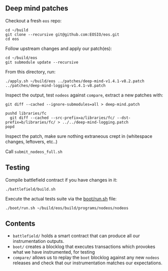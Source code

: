 Deep mind patches
-----------------

Checkout a fresh `eos` repo:
```
cd ~/build
git clone --recursive git@github.com:EOSIO/eos.git
cd eos
```

Follow upstream changes and apply our patch(es):
```
cd ~/build/eos
git submodule update --recursive
```

From this directory, run:
```
./apply.sh ~/build/eos ../patches/deep-mind-v1.4.1-v8.2.patch ../patches/deep-mind-logging-v1.4.1-v8.patch
```

Inspect the output, test `nodeos` against `compare`, extract a new patches with:

```
git diff --cached --ignore-submodules=all > deep-mind.patch

pushd libraries/fc
  git diff --cached --src-prefix=a/libraries/fc/ --dst-prefix=b/libraries/fc/ > ../../deep-mind-logging.patch
popd
```

Inspect the patch, make sure nothing extraneous crept in (whitespace
changes, leftovers, etc..)

Call `submit_nodeos_full.sh`

Testing
--------

Compile battlefield contract if you have changes in it:
```
./battlefield/build.sh
```

Execute the actual tests suite via the [boot/run.sh](./boot/run.sh) file:
```
./boot/run.sh ~/build/eos/build/programs/nodeos/nodeos
```

Contents
--------

* `battlefield/` holds a smart contract that can produce all our instrumentation outputs.
* `boot/` creates a blocklog that executes transactions which provokes what we have instrumented, for testing
* `compare/` allows us to replay the `boot` blocklog against any new `nodeos` releases and check that our instrumentation matches our expectations.
